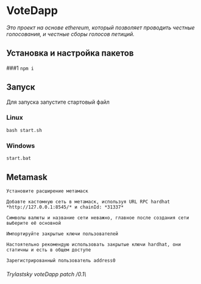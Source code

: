 # VoteDapp

*Это проект на основе ethereum, который позволяет проводить честные голосования, и честные сборы голосов петиций.*


## Установка и настройка пакетов
###1
```npm i```

## Запуск 
Для запуска запустите стартовый файл
### Linux
```bash start.sh```

### Windows
```start.bat```

## Metamask
```Установите расширение метамаск```

```Добавте кастомную сеть в метамаск, используя URL RPC hardhat *http://127.0.0.1:8545/* и chainId: *31337*```

```Символы валюты и название сети неважно, главное после создания сети выберите её основной```

```Импортируйте закрытые ключи пользователей```

```Настоятельно рекомендую использовать закрытые ключи hardhat, они статичны и есть в общем доступе```

```Зарегистрированный пользователь address0```

###### Trylastsky voteDapp  patch /0.1\
